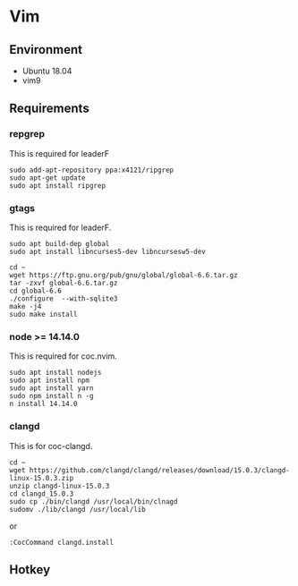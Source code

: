 # Vim

## Environment

* Ubuntu 18.04
* vim9

## Requirements

### repgrep

This is required for leaderF

```{bash}
sudo add-apt-repository ppa:x4121/ripgrep
sudo apt-get update
sudo apt install ripgrep
```

### gtags

This is required for leaderF.

```{bash}
sudo apt build-dep global
sudo apt install libncurses5-dev libncursesw5-dev

cd ~
wget https://ftp.gnu.org/pub/gnu/global/global-6.6.tar.gz
tar -zxvf global-6.6.tar.gz
cd global-6.6
./configure  --with-sqlite3
make -j4
sudo make install
```

### node >= 14.14.0

This is required for coc.nvim.

```{bash}
sudo apt install nodejs 
sudo apt install npm
sudo apt install yarn
sudo npm install n -g
n install 14.14.0
```

### clangd

This is  for coc-clangd.

```{bash}
cd ~
wget https://github.com/clangd/clangd/releases/download/15.0.3/clangd-linux-15.0.3.zip
unzip clangd-linux-15.0.3
cd clangd_15.0.3
sudo cp ./bin/clangd /usr/local/bin/clnagd
sudomv ./lib/clangd /usr/local/lib
```

or

`:CocCommand clangd.install`


## Hotkey

